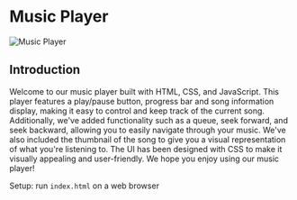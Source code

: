 # Music Player

![Music Player](https://drive.google.com/file/d/1RJ9ZjtoNyyIdimu-SY_bz4sLIm12JfHZ/view?usp=share_link)

## Introduction
Welcome to our music player built with HTML, CSS, and JavaScript. This player features a play/pause button, progress bar and song information display, making it easy to control and keep track of the current song. Additionally, we've added functionality such as a queue, seek forward, and seek backward, allowing you to easily navigate through your music. We've also included the thumbnail of the song to give you a visual representation of what you're listening to. The UI has been designed with CSS to make it visually appealing and user-friendly. We hope you enjoy using our music player!

Setup: run ```index.html``` on a web browser
